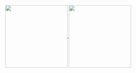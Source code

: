 <a href="https://github.com/Amet13?tab=repositories">
  <img height=200 align="center" src="https://github-readme-stats.vercel.app/api?username=Amet13&show_icons=true&hide_rank=true" />
</a>
<a href="https://github.com/Amet13?tab=repositories">
  <img height=200 align="center" src="https://github-readme-stats.vercel.app/api/top-langs?username=Amet13&layout=compact&langs_count=8&card_width=320" />
</a>

